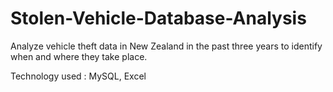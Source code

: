 # Stolen-Vehicle-Database-Analysis
Analyze vehicle theft data in New Zealand in the past three years to identify when and where they take place. 

Technology used : MySQL, Excel 
